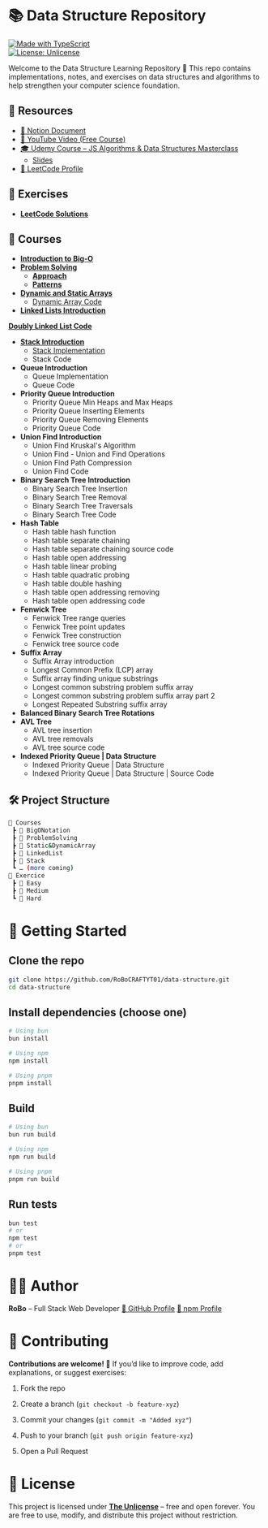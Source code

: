 # 📚 Data Structure Repository

[![Made with TypeScript](https://img.shields.io/badge/Made%20with-TypeScript-3178C6?style=for-the-badge&logo=typescript&logoColor=white)](https://www.typescriptlang.org/)  
[![License: Unlicense](https://img.shields.io/badge/license-Unlicense-blue?style=for-the-badge)](LICENSE)  

Welcome to the Data Structure Learning Repository 🚀
This repo contains implementations, notes, and exercises on data structures and algorithms to help strengthen your computer science foundation.

## 🔗 Resources
- [📓 Notion Document](https://www.notion.so/Data-Structure-2521bcd19f56804fb107cc70220d46c3?source=copy_link)
- [🎥 YouTube Video (Free Course)](https://www.youtube.com/watch?v=RBSGKlAvoiM)
- [🎓 Udemy Course – JS Algorithms & Data Structures Masterclass](https://www.udemy.com/course/js-algorithms-and-data-structures-masterclass/)
    - [Slides](https://cs.slides.com/colt_steele)
- [🧩 LeetCode Profile](https://leetcode.com/u/RoBoCRR/)

## 📝 Exercises
- [**LeetCode Solutions**](/Exercice/)

## 📖 Courses
- [**Introduction to Big-O**](/Courses/BigONotation/)
- [**Problem Solving**](/Courses/ProblemSolving/)
    - [**Approach**](/Courses/ProblemSolving/Approach/)
    - [**Patterns**](/Courses/ProblemSolving/Patterns/)
- [**Dynamic and Static Arrays**](/Courses/Static&DynamicArray/)
    - [Dynamic Array Code](/Courses/Static&DynamicArray/source.java)
- [**Linked Lists Introduction**](/Courses/LinkedList/)

[**Doubly Linked List Code**](/Courses/LinkedList/source.java)

- [**Stack Introduction**](/Courses/Stack/)
    - [Stack Implementation](/Courses/Stack/problem.ts)
    - Stack Code
- **Queue Introduction**
    - Queue Implementation
    - Queue Code
- **Priority Queue Introduction**
    - Priority Queue Min Heaps and Max Heaps
    - Priority Queue Inserting Elements
    - Priority Queue Removing Elements
    - Priority Queue Code
- **Union Find Introduction**
    - Union Find Kruskal's Algorithm
    - Union Find - Union and Find Operations
    - Union Find Path Compression
    - Union Find Code
- **Binary Search Tree Introduction**
    - Binary Search Tree Insertion
    - Binary Search Tree Removal
    - Binary Search Tree Traversals
    - Binary Search Tree Code
- **Hash Table**
    - Hash table hash function
    - Hash table separate chaining
    - Hash table separate chaining source code
    - Hash table open addressing
    - Hash table linear probing
    - Hash table quadratic probing
    - Hash table double hashing
    - Hash table open addressing removing
    - Hash table open addressing code
- **Fenwick Tree**
    - Fenwick Tree range queries
    - Fenwick Tree point updates
    - Fenwick Tree construction
    - Fenwick tree source code
- **Suffix Array**
    - Suffix Array introduction
    - Longest Common Prefix (LCP) array
    - Suffix array finding unique substrings
    - Longest common substring problem suffix array
    - Longest common substring problem suffix array part 2
    - Longest Repeated Substring suffix array
- **Balanced Binary Search Tree Rotations**
- **AVL Tree**
    - AVL tree insertion
    - AVL tree removals
    - AVL tree source code
- **Indexed Priority Queue | Data Structure**
    - Indexed Priority Queue | Data Structure
    - Indexed Priority Queue | Data Structure | Source Code

## 🛠️ Project Structure
```bash
📂 Courses
 ┣ 📂 BigONotation
 ┣ 📂 ProblemSolving
 ┣ 📂 Static&DynamicArray
 ┣ 📂 LinkedList
 ┣ 📂 Stack
 ┗ … (more coming)
📂 Exercice
 ┣ 📂 Easy
 ┣ 📂 Medium
 ┗ 📂 Hard
```

# 🚀 Getting Started

## Clone the repo
```bash
git clone https://github.com/RoBoCRAFTYT01/data-structure.git
cd data-structure
```

## Install dependencies (choose one)
```bash
# Using bun
bun install

# Using npm
npm install

# Using pnpm
pnpm install
```

## Build
```bash
# Using bun
bun run build

# Using npm
npm run build

# Using pnpm
pnpm run build
```

## Run tests
```bash
bun test
# or
npm test
# or
pnpm test
```

# 🧑‍💻 Author
**RoBo** – Full Stack Web Developer
[🔗 GitHub Profile](https://github.com/RoBoCRAFTYT01/)
[🔗 npm Profile](https://www.npmjs.com/~robo._.159)

# 🤝 Contributing
**Contributions are welcome! 🎉**
If you’d like to improve code, add explanations, or suggest exercises:

1. Fork the repo

2. Create a branch (`git checkout -b feature-xyz`)

3. Commit your changes (`git commit -m "Added xyz"`)

4. Push to your branch (`git push origin feature-xyz`)

5. Open a Pull Request

# 📜 License
This project is licensed under [**The Unlicense**](https://unlicense.org/) – free and open forever.
You are free to use, modify, and distribute this project without restriction.
